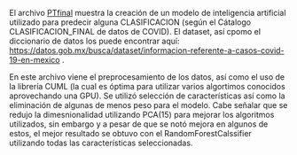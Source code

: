 El archivo [PTfinal](PTfinal_.ipynb) muestra la creación de un modelo de inteligencia artificial utilizado para predecir alguna CLASIFICACION (según el Cátalogo CLASIFICACION_FINAL de datos de COVID). El dataset, así cpomo el diccionario de datos los puede encontrar aquí: https://datos.gob.mx/busca/dataset/informacion-referente-a-casos-covid-19-en-mexico .

En este archivo viene el preprocesamiento de los datos, así como el uso de la librería CUML (la cual es óptima para utilizar varios algortimos conocidos aprovechando una GPU). Se utilizó selección de características así como la eliminación de algunas de menos peso para el modelo. Cabe señalar que se redujo la dimesnionalidad utilizando PCA(15) para mejorar los algoritmos utilizados, sin embargo y a pesar de que se notó mejora en algunos de estos, el mejor resultado se obtuvo con el RandomForestCalssifier utilizando todas las características seleccionadas.